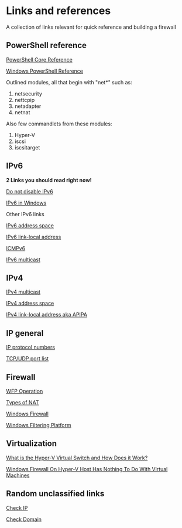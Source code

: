 
# Links and references

A collection of links relevant for quick reference and building a firewall

## PowerShell reference

[PowerShell Core Reference](https://docs.microsoft.com/en-us/powershell/scripting/how-to-use-docs?view=powershell-7.1)

[Windows PowerShell Reference](https://docs.microsoft.com/en-us/powershell/windows/get-started?view=win10-ps)

Outlined modules, all that begin with "net*" such as:

1. netsecurity
2. nettcpip
3. netadapter
4. netnat

Also few commandlets from these modules:

1. Hyper-V
2. iscsi
3. iscsitarget

## IPv6

**2 Links you should read right now!**

[Do not disable IPv6](https://www.anexinet.com/blog/two-common-mistakes-windows-firewall-and-ipv6)

[IPv6 in Windows](https://support.microsoft.com/en-us/help/929852/guidance-for-configuring-ipv6-in-windows-for-advanced-users)

Other IPv6 links

[IPv6 address space](https://www.iana.org/assignments/ipv6-address-space/ipv6-address-space.xml)

[IPv6 link-local address](https://www.cisco.com/c/en/us/support/docs/ip/ip-version-6-ipv6/113328-ipv6-lla.html)

[ICMPv6](https://www.iana.org/assignments/icmp-parameters/icmp-parameters.xhtml)

[IPv6 multicast](https://www.iana.org/assignments/multicast-addresses/multicast-addresses.xhtml)

## IPv4

[IPv4 multicast](https://www.iana.org/assignments/multicast-addresses/multicast-addresses.xhtml)

[IPv4 address space](https://www.iana.org/assignments/ipv4-address-space/ipv4-address-space.xml)

[IPv4 link-local address aka APIPA](https://wiki.wireshark.org/APIPA)

## IP general

[IP protocol numbers](https://www.iana.org/assignments/protocol-numbers/protocol-numbers.xhtml)

[TCP/UDP port list](https://en.wikipedia.org/wiki/List_of_TCP_and_UDP_port_numbers)

## Firewall

[WFP Operation](https://docs.microsoft.com/en-us/windows/win32/fwp/basic-operation)

[Types of NAT](https://www.think-like-a-computer.com/2011/09/16/types-of-nat)

[Windows Firewall](https://docs.microsoft.com/en-us/windows/security/threat-protection/windows-firewall/windows-firewall-with-advanced-security)

[Windows Filtering Platform](https://docs.microsoft.com/en-us/windows/win32/fwp/windows-filtering-platform-start-page)

## Virtualization

[What is the Hyper-V Virtual Switch and How Does it Work?](https://www.altaro.com/hyper-v/the-hyper-v-virtual-switch-explained-part-1/)

[Windows Firewall On Hyper-V Host Has Nothing To Do With Virtual Machines](https://aidanfinn.com/?p=15222)

## Random unclassified links

[Check IP](https://whatismyipaddress.com/ip-lookup)

[Check Domain](https://lookup.icann.org)

